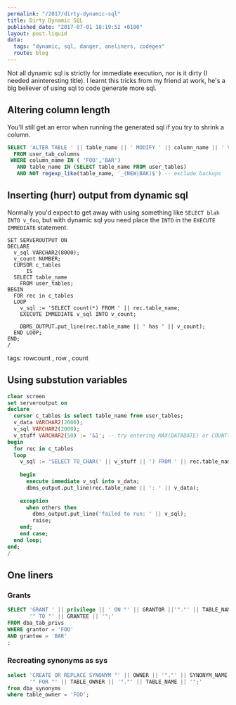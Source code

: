 ```yaml
---
permalink: "/2017/dirty-dynamic-sql"
title: Dirty Dynamic SQL
published_date: "2017-07-01 18:19:52 +0100"
layout: post.liquid
data:
  tags: "dynamic, sql, danger, oneliners, codegen"
  route: blog
---
```

Not all dynamic sql is strictly for immediate execution, nor is it dirty (I
needed aninteresting title). I learnt this tricks from my friend at work, he's
a big believer of using sql to code generate more sql.

## Altering column length

You'll still get an error when running the generated sql if you try to shrink a column.

```sql
SELECT 'ALTER TABLE ' || table_name || ' MODIFY ' || column_name || ' VARCHAR2(' || CASE column_name  WHEN 'FOO' THEN '10'  ELSE '20' END || ');' AS sql
  FROM user_tab_columns 
 WHERE column_name IN ( 'FOO','BAR')
   AND table_name IN (SELECT table_name FROM user_tables)   
   AND NOT regexp_like(table_name, '_(NEW|BAK)$') -- exclude backups
```

## Inserting (hurr) output from dynamic sql

Normally you'd expect to get away with using something like `SELECT blah INTO
v_foo`, but with dynamic sql you need place the `INTO` in the `EXECUTE
IMMEDIATE` statement.

```plsql
SET SERVEROUTPUT ON
DECLARE
  v_sql VARCHAR2(8000);
  v_count NUMBER;
  CURSOR c_tables
      IS
  SELECT table_name
    FROM user_tables;
BEGIN
  FOR rec in c_tables
  LOOP
    v_sql := 'SELECT count(*) FROM ' || rec.table_name;
    EXECUTE IMMEDIATE v_sql INTO v_count;
    
    DBMS_OUTPUT.put_line(rec.table_name || ' has ' || v_count);
  END LOOP;
END;
/
```
tags: rowcount , row , count

## Using substution variables

```sql
clear screen
set serveroutput on
declare
  cursor c_tables is select table_name from user_tables;
  v_data VARCHAR2(2000);
  v_sql VARCHAR2(2000);
  v_stuff VARCHAR2(50) := '&1'; -- try entering MAX(DATADATE) or COUNT(*) 
begin
  for rec in c_tables
  loop
    v_sql := 'SELECT TO_CHAR(' || v_stuff || ') FROM ' || rec.table_name;
    
    begin
      execute immediate v_sql into v_data;
      dbms_output.put_line(rec.table_name || ': ' || v_data);
    
    exception
      when others then
        dbms_output.put_line('failed to run: ' || v_sql);
        raise;
    end;
    end case;
  end loop;
end;
/
```
## One liners

### Grants

```sql
SELECT 'GRANT ' || privilege || ' ON "' || GRANTOR ||'"."' || TABLE_NAME || 
       '" TO "' || GRANTEE || '";' 
FROM dba_tab_privs 
WHERE grantor = 'FOO'
AND grantee = 'BAR'
;
```

### Recreating synonyms as sys

```sql
select 'CREATE OR REPLACE SYNONYM "' || OWNER || '"."' || SYNONYM_NAME || 
       '" FOR "' || TABLE_OWNER || '"."' || TABLE_NAME || '";' 
from dba_synonyms 
where table_owner = 'FOO';
```
